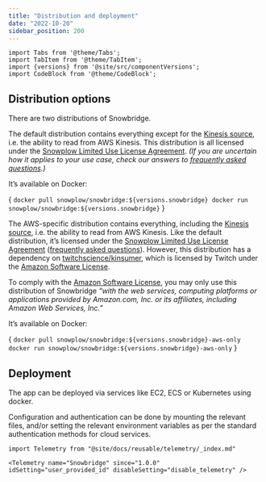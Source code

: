 ```yaml
---
title: "Distribution and deployment"
date: "2022-10-20"
sidebar_position: 200
---
```


```mdx-code-block
import Tabs from '@theme/Tabs';
import TabItem from '@theme/TabItem';
import {versions} from '@site/src/componentVersions';
import CodeBlock from '@theme/CodeBlock';
```

## Distribution options

There are two distributions of Snowbridge.

<Tabs groupId="cloud" queryString>
  <TabItem value="default" label="Default" default>

The default distribution contains everything except for the [Kinesis source](/docs/destinations/forwarding-events/snowbridge/configuration/sources/kinesis.md), i.e. the ability to read from AWS Kinesis. This distribution is all licensed under the [Snowplow Limited Use License Agreement](/limited-use-license-1.0/). _(If you are uncertain how it applies to your use case, check our answers to [frequently asked questions](/docs/resources/limited-use-license-faq/index.md).)_

It’s available on Docker:

<CodeBlock language="bash">{
`docker pull snowplow/snowbridge:${versions.snowbridge}
docker run snowplow/snowbridge:${versions.snowbridge}`
}</CodeBlock>


  </TabItem>
  <TabItem value="aws" label="AWS-specific (includes Kinesis source)" default>

The AWS-specific distribution contains everything, including the [Kinesis source](/docs/destinations/forwarding-events/snowbridge/configuration/sources/kinesis.md), i.e. the ability to read from AWS Kinesis. Like the default distribution, it’s licensed under the [Snowplow Limited Use License Agreement](/limited-use-license-1.0/) ([frequently asked questions](/docs/resources/limited-use-license-faq/index.md)). However, this distribution has a dependency on [twitchscience/kinsumer](https://github.com/twitchscience/kinsumer), which is licensed by Twitch under the [Amazon Software License](https://github.com/twitchscience/kinsumer/blob/master/LICENSE).

To comply with the [Amazon Software License](https://github.com/twitchscience/kinsumer/blob/master/LICENSE), you may only use this distribution of Snowbridge _“with the web services, computing platforms or applications provided by Amazon.com, Inc. or its affiliates, including Amazon Web Services, Inc.”_

It’s available on Docker:

<CodeBlock language="bash">{
`docker pull snowplow/snowbridge:${versions.snowbridge}-aws-only
docker run snowplow/snowbridge:${versions.snowbridge}-aws-only`
}</CodeBlock>

  </TabItem>
</Tabs>

## Deployment

The app can be deployed via services like EC2, ECS or Kubernetes using docker.

Configuration and authentication can be done by mounting the relevant files, and/or setting the relevant environment variables as per the standard authentication methods for cloud services.


```mdx-code-block
import Telemetry from "@site/docs/reusable/telemetry/_index.md"

<Telemetry name="Snowbridge" since="1.0.0" idSetting="user_provided_id" disableSetting="disable_telemetry" />
```
